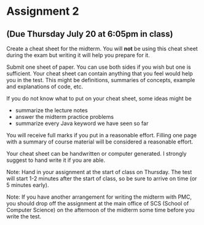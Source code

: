 # Assignment 2
(Due Thursday July 20 at 6:05pm in class)  
---

Create a cheat sheet for the midterm. You will __not__ be using this cheat sheet during the exam but writing it will help you prepare for it.

Submit one sheet of paper. You can use both sides if you wish but one is sufficient.  Your cheat sheet can contain anything that you feel would help you in the test. This might be definitions, summaries of concepts, example and explanations of code, etc.   

If you do not know what to put on your cheat sheet, some ideas might be

- summarize the lecture notes  
- answer the midterm practice problems  
- summarize every Java keyword we have seen so far


You will receive full marks if you put in a reasonable effort. Filling one page with a summary of course material will be considered a reasonable effort.

Your cheat sheet can be handwritten or computer generated. I strongly suggest to hand write it if you are able.

Note: Hand in your assignment at the start of class on Thursday. The test will start 1-2 minutes after the start of class, so be sure to arrive on time (or 5 minutes early).

Note: If you have another arrangement for writing the midterm with PMC, you should drop off the assignment at the main office of SCS (School of Computer Science) on the afternoon of the midterm some time before you write the test.

